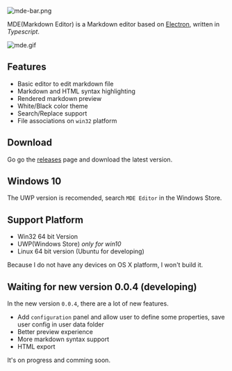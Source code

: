 ![mde-bar.png](https://ooo.0o0.ooo/2017/02/14/58a31a1041cf4.png)

MDE(Markdown Editor) is a Markdown editor based on [Electron](http://electron.atom.io/), written in *Typescript*.

![mde.gif](https://ooo.0o0.ooo/2017/02/08/589af9da2cae8.gif)

## Features

- Basic editor to edit markdown file
- Markdown and HTML syntax highlighting
- Rendered markdown preview
- White/Black color theme
- Search/Replace support
- File associations on `win32` platform

## Download

Go go the [releases](https://github.com/ChannelOne/MDE/releases) page and download the latest version. 

## Windows 10

The UWP version is recomended, search `MDE Editor` in the Windows Store.

## Support Platform

- Win32 64 bit Version
- UWP(Windows Store) *only for win10*
- Linux 64 bit version (Ubuntu for developing)

Because I do not have any devices on OS X platform, I won't build it.

## Waiting for new version 0.0.4 (developing)

In the new version `0.0.4`, there are a lot of new features.

- Add `configuration` panel and allow user to define some properties, save user config in user data folder
- Better preview experience
- More markdown syntax support
- HTML export

It's on progress and comming soon.
